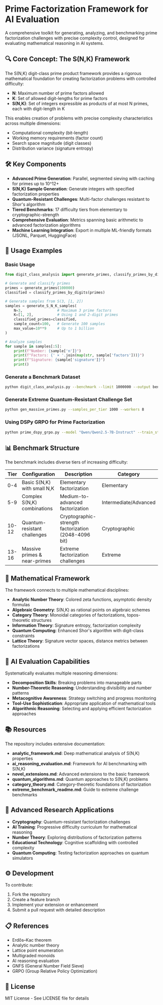 # Prime Factorization Framework for AI Evaluation

A comprehensive toolkit for generating, analyzing, and benchmarking prime factorization challenges with precise complexity control, designed for evaluating mathematical reasoning in AI systems.

## 🔍 Core Concept: The S(N,K) Framework

The S(N,K) digit-class prime product framework provides a rigorous mathematical foundation for creating factorization problems with controlled difficulty:

- **N**: Maximum number of prime factors allowed
- **K**: Set of allowed digit-lengths for prime factors
- **S(N,K)**: Set of integers expressible as products of at most N primes, each with digit-length in K

This enables creation of problems with precise complexity characteristics across multiple dimensions:
- Computational complexity (bit-length)
- Working memory requirements (factor count)
- Search space magnitude (digit classes)
- Distribution variance (signature entropy)

## 🛠️ Key Components

- **Advanced Prime Generation**: Parallel, segmented sieving with caching for primes up to 10^12+
- **S(N,K) Sample Generation**: Generate integers with specified factorization properties
- **Quantum-Resistant Challenges**: Multi-factor challenges resistant to Shor's algorithm
- **Tiered Benchmarks**: 17 difficulty tiers from elementary to cryptographic-strength
- **Comprehensive Evaluation**: Metrics spanning basic arithmetic to advanced factorization algorithms
- **Machine Learning Integration**: Export in multiple ML-friendly formats (JSONL, Parquet, HuggingFace)

## 🚀 Usage Examples

### Basic Usage

```python
from digit_class_analysis import generate_primes, classify_primes_by_digits, generate_S_N_K_samples

# Generate and classify primes
primes = generate_primes(100000)
classified = classify_primes_by_digits(primes)

# Generate samples from S(3, [1, 2])
samples = generate_S_N_K_samples(
    N=3,                # Maximum 3 prime factors
    K=[1, 2],           # Using 1 and 2-digit primes
    classified_primes=classified,
    sample_count=100,   # Generate 100 samples
    max_value=10**9     # Up to 1 billion
)

# Analyze samples
for sample in samples[:5]:
    print(f"Number: {sample['n']}")
    print(f"Factors: {' × '.join(map(str, sample['factors']))}")
    print(f"Signature: {sample['signature']}")
    print()
```

### Generate a Benchmark Dataset

```bash
python digit_class_analysis.py --benchmark --limit 1000000 --output benchmark.json --ml-export
```

### Generate Extreme Quantum-Resistant Challenge Set

```bash
python gen_massive_primes.py --samples_per_tier 1000 --workers 8
```

### Using DSPy GRPO for Prime Factorization

```bash
python prime_dspy_grpo.py --model "Qwen/Qwen2.5-7B-Instruct" --train_steps 100 --hops 3
```

## 📊 Benchmark Structure

The benchmark includes diverse tiers of increasing difficulty:

| Tier | Configuration | Description | Category |
|------|--------------|-------------|----------|
| 0-4  | Basic S(N,K) with small N,K | Elementary factorization | Elementary |
| 5-9  | Complex S(N,K) combinations | Medium-to-advanced factorization | Intermediate/Advanced |
| 10-12 | Quantum-resistant challenges | Cryptographic-strength factorization (2048-4096 bit) | Cryptographic |
| 13-16 | Massive primes & near-primes | Extreme factorization challenges | Extreme |

## 🧠 Mathematical Framework

The framework connects to multiple mathematical disciplines:

- **Analytic Number Theory**: Colored zeta functions, asymptotic density formulas
- **Algebraic Geometry**: S(N,K) as rational points on algebraic schemes 
- **Category Theory**: Monoidal categories of factorizations, topos-theoretic structures
- **Information Theory**: Signature entropy, factorization complexity
- **Quantum Computing**: Enhanced Shor's algorithm with digit-class constraints
- **Lattice Theory**: Signature vector spaces, distance metrics between factorizations

## 🤖 AI Evaluation Capabilities

Systematically evaluates multiple reasoning dimensions:

- **Decomposition Skills**: Breaking problems into manageable parts
- **Number-Theoretic Reasoning**: Understanding divisibility and number patterns
- **Metacognitive Awareness**: Strategy switching and progress monitoring
- **Tool-Use Sophistication**: Appropriate application of mathematical tools
- **Algorithmic Reasoning**: Selecting and applying efficient factorization approaches

## 📚 Resources

The repository includes extensive documentation:

- **analytic_framework.md**: Deep mathematical analysis of S(N,K) properties
- **ai_reasoning_evaluation.md**: Framework for AI benchmarking with S(N,K)
- **novel_extensions.md**: Advanced extensions to the basic framework
- **quantum_algorithms.md**: Quantum approaches to S(N,K) problems
- **category_theory.md**: Category-theoretic foundations of factorization
- **extreme_benchmark_readme.md**: Guide to extreme challenge benchmarks

## 🔬 Advanced Research Applications

- **Cryptography**: Quantum-resistant factorization challenges
- **AI Training**: Progressive difficulty curriculum for mathematical reasoning
- **Number Theory**: Exploring distributions of factorization patterns
- **Educational Technology**: Cognitive scaffolding with controlled complexity
- **Quantum Computing**: Testing factorization approaches on quantum simulators

## ⚙️ Development

To contribute:

1. Fork the repository
2. Create a feature branch
3. Implement your extension or enhancement
4. Submit a pull request with detailed description

## 📋 References

- Erdős–Kac theorem
- Analytic number theory
- Lattice point enumeration
- Multigraded monoids
- AI reasoning evaluation
- GNFS (General Number Field Sieve)
- GRPO (Group Relative Policy Optimization)

## 📄 License

MIT License - See LICENSE file for details